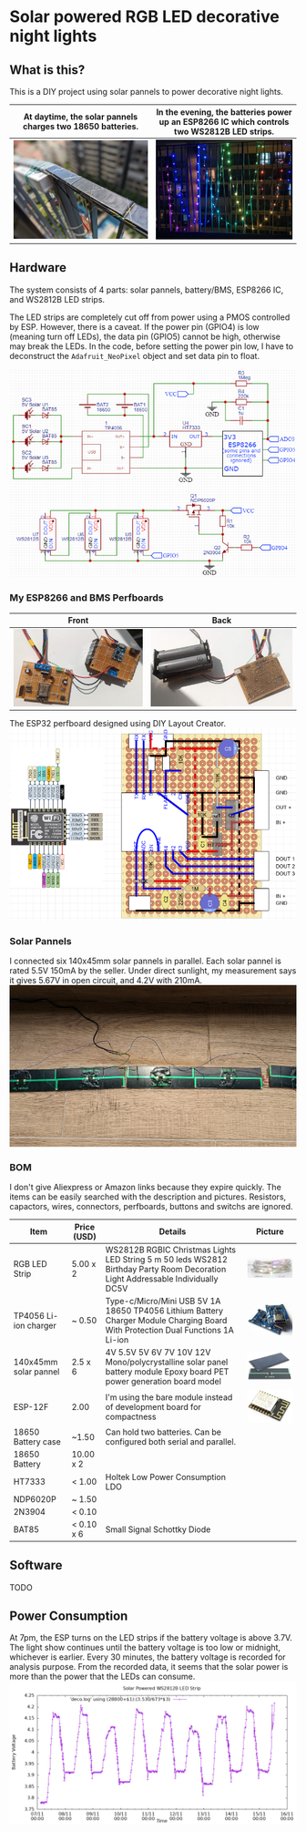 # Solar powered RGB LED decorative night lights

## What is this?

This is a DIY project using solar pannels to power decorative night lights.

At daytime, the solar pannels charges two 18650 batteries. | In the evening, the batteries power up an ESP8266 IC which controls two WS2812B LED strips.
:-------------------------:|:-------------------------:
![Solar Pannels Daytime](/solar-day.jpg)  |  ![Night Light](/night-light.jpg)

## Hardware

The system consists of 4 parts: solar pannels, battery/BMS, ESP8266 IC, and
WS2812B LED strips.

The LED strips are completely cut off from power using a PMOS controlled by ESP.
However, there is a caveat.
If the power pin (GPIO4) is low (meaning turn off LEDs),
the data pin (GPIO5) cannot be high, otherwise may break the LEDs.
In the code, before setting the power pin low, I have to deconstruct the
`Adafruit_NeoPixel` object and set data pin to float.

![Night Light](/schematic.png)

### My ESP8266 and BMS Perfboards

Front | Back
:-------------------------:|:-------------------------:
![Night Light](/circuit-front.jpg) | ![Night Light](/circuit-back.jpg)

The ESP32 perfboard designed using DIY Layout Creator.
![Night Light](/esp-schematic.png)

### Solar Pannels

I connected six 140x45mm solar pannels in parallel. Each solar pannel is rated
5.5V 150mA by the seller.
Under direct sunlight, my measurement says it gives 5.67V in open circuit,
and 4.2V with 210mA.
![Night Light](/solar-back.jpg)

### BOM

I don't give Aliexpress or Amazon links because they expire quickly.
The items can be easily searched with the description and pictures.
Resistors, capactors, wires, connectors, perfboards, buttons and switchs are
ignored.

| Item | Price (USD) | Details | Picture |
| --- | --- | --- | --- |
| RGB LED Strip | 5.00 x 2 | WS2812B RGBIC Christmas Lights LED String 5 m 50 leds WS2812 Birthday Party Room Decoration Light Addressable Individually DC5V | ![RGB LED Strip](/bom-led.jpeg) |
| TP4056 Li-ion charger | ~ 0.50 | Type-c/Micro/Mini USB 5V 1A 18650 TP4056 Lithium Battery Charger Module Charging Board With Protection Dual Functions 1A Li-ion | ![RGB LED Strip](/bom-bms.jpeg) |
| 140x45mm solar pannel | 2.5 x 6 | 4V 5.5V 5V 6V 7V 10V 12V Mono/polycrystalline solar panel battery module Epoxy board PET power generation board model | ![RGB LED Strip](/bom-solar.jpeg) |
| ESP-12F | 2.00 | I'm using the bare module instead of development board for compactness | ![RGB LED Strip](/bom-esp.jpeg) |
| 18650 Battery case | ~1.50 | Can hold two batteries. Can be configured both serial and parallel.
| 18650 Battery | 10.00 x 2 |
| HT7333 | < 1.00 | Holtek Low Power Consumption LDO |
| NDP6020P | ~ 1.50 |
| 2N3904 | < 0.10 |
| BAT85 | < 0.10 x 6 | Small Signal Schottky Diode |

## Software

TODO

## Power Consumption

At 7pm, the ESP turns on the LED strips if the battery voltage is above 3.7V.
The light show continues until the battery voltage is too low or midnight,
whichever is earlier.
Every 30 minutes, the battery voltage is recorded for analysis purpose.
From the recorded data, it seems that the solar power is more than the power
that the LEDs can consume.
![Night Light](/power-plot.png)
